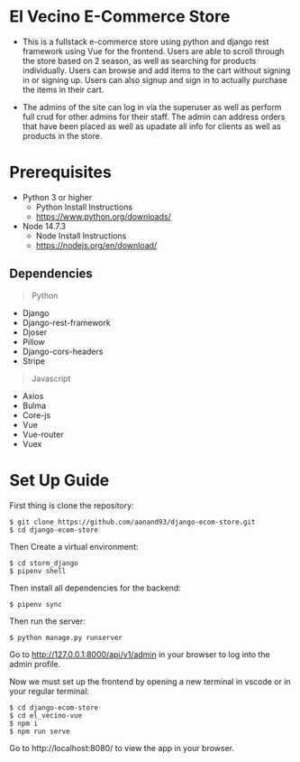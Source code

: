 # El Vecino E-Commerce Store

- This is a fullstack e-commerce store using python and django rest framework using Vue for the frontend. Users are able to scroll through the store based on 2 season, as well as searching for products individually. Users can browse and add items to the cart without signing in or signing up. Users can also signup and sign in to actually purchase the items in their cart.

- The admins of the site can log in via the superuser as well as perform full crud for other admins for their staff. The admin can address orders that have been placed as well as upadate all info for clients as well as products in the store.

# Prerequisites

- Python 3 or higher
  - Python Install Instructions
  - https://www.python.org/downloads/
- Node 14.7.3
  - Node Install Instructions
  - https://nodejs.org/en/download/

## Dependencies

> Python

- Django
- Django-rest-framework
- Djoser
- Pillow
- Django-cors-headers
- Stripe

> Javascript

- Axios
- Bulma
- Core-js
- Vue
- Vue-router
- Vuex

# Set Up Guide

First thing is clone the repository:

    $ git clone https://github.com/aanand93/django-ecom-store.git
    $ cd django-ecom-store

Then Create a virtual environment:

    $ cd storm_django
    $ pipenv shell

Then install all dependencies for the backend:

    $ pipenv sync

Then run the server:

    $ python manage.py runserver

Go to http://127.0.0.1:8000/api/v1/admin in your browser to log into the admin profile.

Now we must set up the frontend by opening a new terminal in vscode or in your regular terminal:

    $ cd django-ecom-store
    $ cd el_vecino-vue
    $ npm i
    $ npm run serve

Go to http://localhost:8080/ to view the app in your browser.
